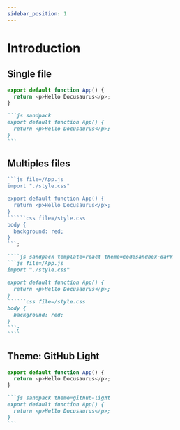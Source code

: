 ```yaml
---
sidebar_position: 1
---
```


# Introduction

## Single file

```js sandpack
export default function App() {
  return <p>Hello Docusaurus</p>;
}
```

````md
```js sandpack
export default function App() {
  return <p>Hello Docusaurus</p>;
}
```
````

## Multiples files

````js sandpack template=react theme=codesandbox-dark
```js file=/App.js
import "./style.css"

export default function App() {
  return <p>Hello Docusaurus</p>;
}
``````css file=/style.css
body {
  background: red;
}
```;
````

`````md
````js sandpack template=react theme=codesandbox-dark
```js file=/App.js
import "./style.css"

export default function App() {
  return <p>Hello Docusaurus</p>;
}
``````css file=/style.css
body {
  background: red;
}
```;
````
`````

## Theme: GitHub Light

```js sandpack theme=github-light
export default function App() {
  return <p>Hello Docusaurus</p>;
}
```

````md
```js sandpack theme=github-light
export default function App() {
  return <p>Hello Docusaurus</p>;
}
```
````
